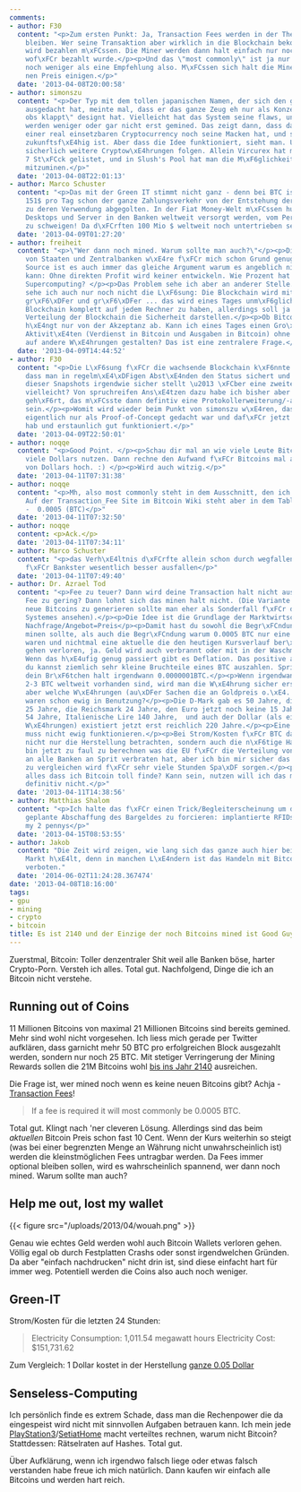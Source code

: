 ```yaml
---
comments:
- author: F30
  content: "<p>Zum ersten Punkt: Ja, Transaction Fees werden in der Theorie optional
    bleiben. Wer seine Transaktion aber wirklich in die Blockchain bekommen m\xF6chte,
    wird bezahlen m\xFCssen. Die Miner werden dann halt einfach nur noch das signieren,
    wof\xFCr bezahlt wurde.</p><p>Und das \"most commonly\" ist ja nur eine Sch\xE4tzung;
    noch weniger als eine Empfehlung also. M\xFCssen sich halt die Miner dann auf
    nen Preis einigen.</p>"
  date: '2013-04-08T20:00:58'
- author: simonszu
  content: "<p>Der Typ mit dem tollen japanischen Namen, der sich den ganzen Kram
    ausgedacht hat, meinte mal, dass er das ganze Zeug eh nur als Konzept a la \"Gucken
    obs klappt\" designt hat. Vielleicht hat das System seine flaws, und die Coins
    werden weniger oder gar nicht erst gemined. Das zeigt dann, dass das Konzept gg\xFC
    einer real einsetzbaren Cryptocurrency noch seine Macken hat, und so erstmal nicht
    zukunftsf\xE4hig ist. Aber dass die Idee funktioniert, sieht man. Und es werden
    sicherlich weitere Cryptow\xE4hrungen folgen. Allein Vircurex hat mittlerweile
    7 St\xFCck gelistet, und in Slush's Pool hat man die M\xF6glichkeit, Namecoins
    mitzuminen.</p>"
  date: '2013-04-08T22:01:13'
- author: Marco Schuster
  content: "<p>Das mit der Green IT stimmt nicht ganz - denn bei BTC ist mit diesen
    151$ pro Tag schon der ganze Zahlungsverkehr von der Entstehung der BTC bis hin
    zu deren Verwendung abgegolten. In der Fiat Money-Welt m\xFCssen hunderttausende
    Desktops und Server in den Banken weltweit versorgt werden, vom Personal ganz
    zu schweigen! Da d\xFCrften 100 Mio $ weltweit noch untertrieben sein.</p>"
  date: '2013-04-09T01:27:20'
- author: freiheit
  content: "<p>\"Wer dann noch mined. Warum sollte man auch?\"</p><p>Die Unabh\xE4ngigkeit
    von Staaten und Zentralbanken w\xE4re f\xFCr mich schon Grund genug. Bei Open
    Source ist es auch immer das gleiche Argument warum es angeblich nie funktionieren
    kann: Ohne direkten Profit wird keiner entwickeln. Wie Prozent hat Linux beim
    Supercomputing? </p><p>Das Problem sehe ich aber an anderer Stelle.  Vielleicht
    sehe ich auch nur noch nicht die L\xF6sung: Die Blockchain wird mit jeder Transaktion
    gr\xF6\xDFer und gr\xF6\xDFer ... das wird eines Tages unm\xF6glich werden die
    Blockchain komplett auf jedem Rechner zu haben, allerdings soll ja genau diese
    Verteilung der Blockchain die Sicherheit darstellen.</p><p>Ob Bitcoin funktioniert
    h\xE4ngt nur von der Akzeptanz ab. Kann ich eines Tages einen Gro\xDFteil meiner
    Aktivit\xE4ten (Verdienst in Bitcoin und Ausgaben in Bitcoin) ohne R\xFCckgriff
    auf andere W\xE4hrungen gestalten? Das ist eine zentralere Frage.</p>"
  date: '2013-04-09T14:44:52'
- author: F30
  content: "<p>Die L\xF6sung f\xFCr die wachsende Blockchain k\xF6nnte so aussehen,
    dass man in regelm\xE4\xDFigen Abst\xE4nden den Status sichert und die ewige G\xFCltigkeit
    dieser Snapshots irgendwie sicher stellt \u2013 \xFCber eine zweite Blockchain
    vielleicht? Von spruchreifen Ans\xE4tzen dazu habe ich bisher aber noch nichts
    geh\xF6rt, das m\xFCsste dann defintiv eine Protokollerweiterung/-aktualisierung
    sein.</p><p>Womit wird wieder beim Punkt von simonszu w\xE4ren, dass Bitcoin ja
    eigentlich nur als Proof-of-Concept gedacht war und daf\xFCr jetzt absurd abgehoben
    hab und erstaunlich gut funktioniert.</p>"
  date: '2013-04-09T22:50:01'
- author: noqqe
  content: "<p>Good Point. </p><p>Schau dir mal an wie viele Leute Bitcoins und wie
    viele Dollars nutzen. Dann rechne den Aufwand f\xFCr Bitcoins mal auf die User
    von Dollars hoch. :) </p><p>Wird auch witzig.</p>"
  date: '2013-04-11T07:31:38'
- author: noqqe
  content: "<p>Mh, also most commonly steht in dem Ausschnitt, den ich gepostet hab.
    Auf der Transaction_Fee Site im Bitcoin Wiki steht aber in dem Table f\xFCr Settings:</p><p>mintxfee
    -  0.0005 (BTC)</p>"
  date: '2013-04-11T07:32:50'
- author: noqqe
  content: <p>Ack.</p>
  date: '2013-04-11T07:34:11'
- author: Marco Schuster
  content: "<p>das Verh\xE4ltnis d\xFCrfte allein schon durch wegfallende Lohnkosten
    f\xFCr Bankster wesentlich besser ausfallen</p>"
  date: '2013-04-11T07:49:40'
- author: Dr. Azrael Tod
  content: "<p>Fee zu teuer? Dann wird deine Transaction halt nicht ausgef\xFChrt.
    Fee zu gering? Dann lohnt sich das minen halt nicht. (Die Variante durch mining
    neue Bitcoins zu generieren sollte man eher als Sonderfall f\xFCr den Start des
    Systemes ansehen).</p><p>Die Idee ist die Grundlage der Marktwirtschaft zu nutzen:
    Nachfrage/Angebot=Preis</p><p>Damit hast du sowohl die Begr\xFCndung warum jemand
    minen sollte, als auch die Begr\xFCndung warum 0.0005 BTC nur eine Sch\xE4tzung/Empfehlung
    waren und nichtmal eine aktuelle die den heutigen Kursverlauf ber\xFCcksichtig.</p><p>Bitcoins
    gehen verloren, ja. Geld wird auch verbrannt oder mit in der Waschmaschine zerst\xF6rt.
    Wenn das h\xE4ufig genug passiert gibt es Deflation. Das positive an Bitcoin:
    du kannst ziemlich sehr kleine Bruchteile eines BTC auszahlen. Sprich: dann kostet
    dein Br\xF6tchen halt irgendwann 0.0000001BTC.</p><p>Wenn irgendwann nur noch
    2-3 BTC weltweit vorhanden sind, wird man die W\xE4hrung sicher ersetzen m\xFCssen,
    aber welche W\xE4hrungen (au\xDFer Sachen die an Goldpreis o.\xE4. gebunden sind)
    waren schon ewig in Benutzung?</p><p>Die D-Mark gab es 50 Jahre, die Rentenmark
    25 Jahre, die Reichsmark 24 Jahre, den Euro jetzt noch keine 15 Jahre, Schilling
    54 Jahre, Italienische Lire 140 Jahre,  und auch der Dollar (als eine der langlebigeren
    W\xE4hrungen) existiert jetzt erst reichlich 220 Jahre.</p><p>Eine W\xE4hrung
    muss nicht ewig funktionieren.</p><p>Bei Strom/Kosten f\xFCr BTC darf man halt
    nicht nur die Herstellung betrachten, sondern auch die n\xF6tige Handhabung. Ich
    bin jetzt zu faul zu berechnen was die EU f\xFCr die Verteilung von 1ct-M\xFCnzen
    an alle Banken an Sprit verbraten hat, aber ich bin mir sicher das realistisch
    zu vergleichen wird f\xFCr sehr viele Stunden Spa\xDF sorgen.</p><p>Bedeutet das
    alles dass ich Bitcoin toll finde? Kann sein, nutzen will ich das momentan aber
    definitiv nicht.</p>"
  date: '2013-04-11T14:38:56'
- author: Matthias Shalom
  content: "<p>Ich halte das f\xFCr einen Trick/Begleiterscheinung um die seit langem
    geplante Abschaffung des Bargeldes zu forcieren: implantierte RFIDs und so weiter;
    my 2 pennys</p>"
  date: '2013-04-15T08:53:55'
- author: Jakob
  content: "Die Zeit wird zeigen, wie lang sich das ganze auch hier bei uns auf den
    Markt h\xE4lt, denn in manchen L\xE4ndern ist das Handeln mit Bitcoins mittlerweile
    verboten."
  date: '2014-06-02T11:24:28.367474'
date: '2013-04-08T18:16:00'
tags:
- gpu
- mining
- crypto
- bitcoin
title: Es ist 2140 und der Einzige der noch Bitcoins mined ist Good Guy Greg
---
```


Zuerstmal, Bitcoin: Toller denzentraler Shit weil alle Banken böse, harter
Crypto-Porn. Versteh ich alles. Total gut. Nachfolgend, Dinge die ich an Bitcoin nicht verstehe.

## Running out of Coins

11 Millionen Bitcoins von maximal 21 Millionen Bitcoins sind bereits gemined.
Mehr sind wohl nicht vorgesehen. Ich liess mich gerade per Twitter aufklären,
dass garnicht mehr 50 BTC pro erfolgreichen Block ausgezahlt werden, sondern nur
noch 25 BTC. Mit stetiger Verringerung der Mining Rewards sollen die 21M Bitcoins wohl
[bis ins Jahr 2140](https://en.bitcoin.it/wiki/Bitcoin) ausreichen.

Die Frage ist, wer mined noch wenn es keine neuen Bitcoins gibt? Achja -
[Transaction Fees](https://en.bitcoin.it/wiki/Transaction_fees)!

> If a fee is required it will most commonly be 0.0005 BTC.

Total gut. Klingt nach 'ner cleveren Lösung. Allerdings sind das beim _aktuellen_
Bitcoin Preis schon fast 10 Cent. Wenn der Kurs weiterhin so steigt (was bei
einer begrenzten Menge an Währung nicht unwahrscheinlich ist) werden die
kleinstmöglichen Fees untragbar werden. Da Fees immer optional bleiben sollen,
wird es wahrscheinlich spannend, wer dann noch mined. Warum sollte man auch?

## Help me out, lost my wallet

{{< figure src="/uploads/2013/04/wouah.png" >}}

Genau wie echtes Geld werden wohl auch Bitcoin Wallets verloren gehen. Völlig
egal ob durch Festplatten Crashs oder sonst irgendwelchen Gründen. Da aber
"einfach nachdrucken" nicht drin ist, sind diese einfacht hart für immer weg.
Potentiell werden die Coins also auch noch weniger.

## Green-IT

Strom/Kosten für die letzten 24 Stunden:

> Electricity Consumption: 1,011.54 megawatt hours
> Electricity Cost:  $151,731.62

Zum Vergleich: 1 Dollar kostet in der Herstellung [ganze 0.05 Dollar](http://www.wisegeek.com/how-much-does-it-cost-to-make-a-dollar.htm)

## Senseless-Computing

Ich persönlich finde es extrem Schade, dass man die Rechenpower die da
eingespeist wird nicht mit sinnvollen Aufgaben betrauen kann. Ich mein jede
[PlayStation3](http://en.wikipedia.org/wiki/PlayStation_3_cluster)/[SetiatHome](http://setiathome.berkeley.edu/) macht verteiltes rechnen,
warum nicht Bitcoin? Stattdessen: Rätselraten auf Hashes. Total gut.

Über Aufklärung, wenn ich irgendwo falsch liege oder etwas falsch verstanden
habe freue ich mich natürlich. Dann kaufen wir einfach alle Bitcoins und werden
hart reich.
